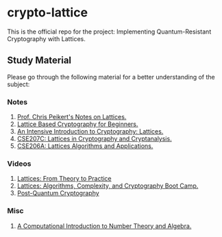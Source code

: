 # crypto-lattice

This is the official repo for the project: Implementing Quantum-Resistant Cryptography with Lattices.

## Study Material

Please go through the following material for a better understanding of the subject:

### Notes

1. [Prof. Chris Peikert's Notes on Lattices.](https://github.com/cpeikert/LatticesInCryptography/)
2. [Lattice Based Cryptography for Beginners.](https://eprint.iacr.org/2015/938.pdf)
3. [An Intensive Introduction to Cryptography: Lattices.](https://intensecrypto.org/public/lec_12_lattices.html)
4. [CSE207C: Lattices in Cryptography and Cryptanalysis.](https://cseweb.ucsd.edu/~daniele/CSE207C/)
5. [CSE206A: Lattices Algorithms and Applications.](https://cseweb.ucsd.edu/classes/fa21/cse206A-a/)

### Videos

1. [Lattices: From Theory to Practice](https://youtube.com/playlist?list=PLgKuh-lKre129QSLTfRiA3CnePdIooH21&si=Jl9fitPx07q9iGGU)
2. [Lattices: Algorithms, Complexity, and Cryptography Boot Camp.](https://youtube.com/playlist?list=PLgKuh-lKre10rqiTYqJi6P4UlBRMQtPn0&si=qpzK13a5_en6jLSD)
3. [Post-Quantum Cryptography](https://youtu.be/dbP2cgTsrRo?si=eTbAsPy0q1BaDI1Y)

### Misc

1. [A Computational Introduction to Number Theory and Algebra. ](https://shoup.net/ntb/ntb-v2.pdf)
